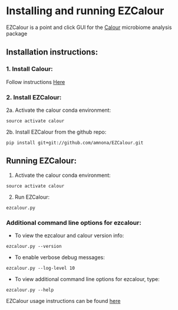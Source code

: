 # Installing and running EZCalour

EZCalour is a point and click GUI for the [Calour](https://github.com/amnona/Calour) microbiome analysis package

## Installation instructions:

### 1. Install Calour:

Follow instructions [Here](https://github.com/biocore/calour/blob/master/INSTALL.md)

### 2. Install EZCalour:
2a. Activate the calour conda environment:

```
source activate calour
```

2b. Install EZCalour from the github repo:

```
pip install git+git://github.com/amnona/EZCalour.git
```

## Running EZCalour:
1. Activate the calour conda environment:

```
source activate calour
```

2. Run EZCalour:

```
ezcalour.py
```

### Additional command line options for ezcalour:
- To view the ezcalour and calour version info:

```
ezcalour.py --version
```

- To enable verbose debug messages:

```
ezcalour.py --log-level 10
```

- To view additional command line options for ezcalour, type:

```
ezcalour.py --help
```

EZCalour usage instructions can be found [here](https://github.com/amnona/blob/master/EZCalour/USAGE.md)

